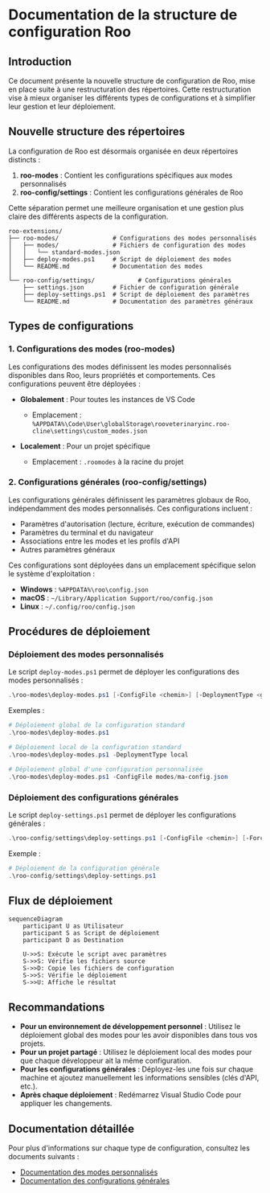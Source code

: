 # Documentation de la structure de configuration Roo

## Introduction

Ce document présente la nouvelle structure de configuration de Roo, mise en place suite à une restructuration des répertoires. Cette restructuration vise à mieux organiser les différents types de configurations et à simplifier leur gestion et leur déploiement.

## Nouvelle structure des répertoires

La configuration de Roo est désormais organisée en deux répertoires distincts :

1. **roo-modes** : Contient les configurations spécifiques aux modes personnalisés
2. **roo-config/settings** : Contient les configurations générales de Roo

Cette séparation permet une meilleure organisation et une gestion plus claire des différents aspects de la configuration.

```
roo-extensions/
├── roo-modes/               # Configurations des modes personnalisés
│   ├── modes/               # Fichiers de configuration des modes
│   │   └── standard-modes.json
│   ├── deploy-modes.ps1     # Script de déploiement des modes
│   └── README.md            # Documentation des modes
│
└── roo-config/settings/            # Configurations générales
    ├── settings.json        # Fichier de configuration générale
    ├── deploy-settings.ps1  # Script de déploiement des paramètres
    └── README.md            # Documentation des paramètres généraux
```

## Types de configurations

### 1. Configurations des modes (roo-modes)

Les configurations des modes définissent les modes personnalisés disponibles dans Roo, leurs propriétés et comportements. Ces configurations peuvent être déployées :

- **Globalement** : Pour toutes les instances de VS Code
  - Emplacement : `%APPDATA%\Code\User\globalStorage\rooveterinaryinc.roo-cline\settings\custom_modes.json`
  
- **Localement** : Pour un projet spécifique
  - Emplacement : `.roomodes` à la racine du projet

### 2. Configurations générales (roo-config/settings)

Les configurations générales définissent les paramètres globaux de Roo, indépendamment des modes personnalisés. Ces configurations incluent :

- Paramètres d'autorisation (lecture, écriture, exécution de commandes)
- Paramètres du terminal et du navigateur
- Associations entre les modes et les profils d'API
- Autres paramètres généraux

Ces configurations sont déployées dans un emplacement spécifique selon le système d'exploitation :
- **Windows** : `%APPDATA%\roo\config.json`
- **macOS** : `~/Library/Application Support/roo/config.json`
- **Linux** : `~/.config/roo/config.json`

## Procédures de déploiement

### Déploiement des modes personnalisés

Le script `deploy-modes.ps1` permet de déployer les configurations des modes personnalisés :

```powershell
.\roo-modes\deploy-modes.ps1 [-ConfigFile <chemin>] [-DeploymentType <global|local>] [-Force]
```

Exemples :
```powershell
# Déploiement global de la configuration standard
.\roo-modes\deploy-modes.ps1

# Déploiement local de la configuration standard
.\roo-modes\deploy-modes.ps1 -DeploymentType local

# Déploiement global d'une configuration personnalisée
.\roo-modes\deploy-modes.ps1 -ConfigFile modes/ma-config.json
```

### Déploiement des configurations générales

Le script `deploy-settings.ps1` permet de déployer les configurations générales :

```powershell
.\roo-config/settings\deploy-settings.ps1 [-ConfigFile <chemin>] [-Force]
```

Exemple :
```powershell
# Déploiement de la configuration générale
.\roo-config/settings\deploy-settings.ps1
```

## Flux de déploiement

```mermaid
sequenceDiagram
    participant U as Utilisateur
    participant S as Script de déploiement
    participant D as Destination
    
    U->>S: Exécute le script avec paramètres
    S->>S: Vérifie les fichiers source
    S->>D: Copie les fichiers de configuration
    S->>S: Vérifie le déploiement
    S->>U: Affiche le résultat
```

## Recommandations

- **Pour un environnement de développement personnel** : Utilisez le déploiement global des modes pour les avoir disponibles dans tous vos projets.
- **Pour un projet partagé** : Utilisez le déploiement local des modes pour que chaque développeur ait la même configuration.
- **Pour les configurations générales** : Déployez-les une fois sur chaque machine et ajoutez manuellement les informations sensibles (clés d'API, etc.).
- **Après chaque déploiement** : Redémarrez Visual Studio Code pour appliquer les changements.

## Documentation détaillée

Pour plus d'informations sur chaque type de configuration, consultez les documents suivants :

- [Documentation des modes personnalisés](./roo-modes/README.md)
- [Documentation des configurations générales](./roo-config/settings/README.md)